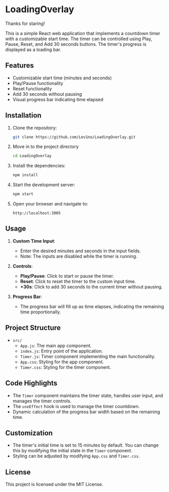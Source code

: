 # LoadingOverlay

Thanks for staring!

This is a simple React web application that implements a countdown timer with a customizable start time. The timer can be controlled using Play, Pause, Reset, and Add 30 seconds buttons. The timer's progress is displayed as a loading bar.

## Features

- Customizable start time (minutes and seconds)
- Play/Pause functionality
- Reset functionality
- Add 30 seconds without pausing
- Visual progress bar indicating time elapsed

## Installation

1. Clone the repository:
    ```bash
    git clone https://github.com/Lev1no/LoadingOverlay.git
    ```
    
2. Move in to the project directory
   ```bash 
   cd LoadingOverlay
   ```
    
3. Install the dependencies:
    ```bash
    npm install
    ```
     
4. Start the development server:
    ```bash
    npm start
    ```
    
5. Open your browser and navigate to:
    ```
    http://localhost:3005
    ```

## Usage

1. **Custom Time Input**: 
   - Enter the desired minutes and seconds in the input fields.
   - Note: The inputs are disabled while the timer is running.

2. **Controls**:
   - **Play/Pause**: Click to start or pause the timer.
   - **Reset**: Click to reset the timer to the custom input time.
   - **+30s**: Click to add 30 seconds to the current timer without pausing.

3. **Progress Bar**:
   - The progress bar will fill up as time elapses, indicating the remaining time proportionally.

## Project Structure

- `src/`
  - `App.js`: The main app component.
  - `index.js`: Entry point of the application.
  - `Timer.js`: Timer component implementing the main functionality.
  - `App.css`: Styling for the app component.
  - `Timer.css`: Styling for the timer component.

## Code Highlights

- The `Timer` component maintains the timer state, handles user input, and manages the timer controls.
- The `useEffect` hook is used to manage the timer countdown.
- Dynamic calculation of the progress bar width based on the remaining time.

## Customization

- The timer's initial time is set to 15 minutes by default. You can change this by modifying the initial state in the `Timer` component.
- Styling can be adjusted by modifying `App.css` and `Timer.css`.

## License

This project is licensed under the MIT License.

